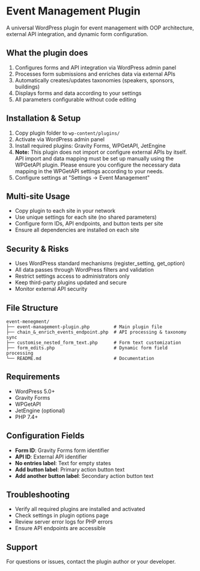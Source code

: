 # Event Management Plugin

A universal WordPress plugin for event management with OOP architecture, external API integration, and dynamic form configuration.

## What the plugin does
1. Configures forms and API integration via WordPress admin panel
2. Processes form submissions and enriches data via external APIs
3. Automatically creates/updates taxonomies (speakers, sponsors, buildings)
4. Displays forms and data according to your settings
5. All parameters configurable without code editing

## Installation & Setup
1. Copy plugin folder to `wp-content/plugins/`
2. Activate via WordPress admin panel
3. Install required plugins: Gravity Forms, WPGetAPI, JetEngine
4. **Note:** This plugin does not import or configure external APIs by itself. API import and data mapping must be set up manually using the WPGetAPI plugin. Please ensure you configure the necessary data mapping in the WPGetAPI settings according to your needs.
5. Configure settings at "Settings → Event Management"

## Multi-site Usage
- Copy plugin to each site in your network
- Use unique settings for each site (no shared parameters)
- Configure form IDs, API endpoints, and button texts per site
- Ensure all dependencies are installed on each site

## Security & Risks
- Uses WordPress standard mechanisms (register_setting, get_option)
- All data passes through WordPress filters and validation
- Restrict settings access to administrators only
- Keep third-party plugins updated and secure
- Monitor external API security

## File Structure
```
event-menegment/
├── event-management-plugin.php         # Main plugin file
├── chain_&_enrich_events_endpoint.php  # API processing & taxonomy sync
├── customise_nested_form_text.php      # Form text customization
├── form_edits.php                      # Dynamic form field processing
└── README.md                           # Documentation
```

## Requirements
- WordPress 5.0+
- Gravity Forms
- WPGetAPI
- JetEngine (optional)
- PHP 7.4+

## Configuration Fields
- **Form ID**: Gravity Forms form identifier
- **API ID**: External API identifier
- **No entries label**: Text for empty states
- **Add button label**: Primary action button text
- **Add another button label**: Secondary action button text

## Troubleshooting
- Verify all required plugins are installed and activated
- Check settings in plugin options page
- Review server error logs for PHP errors
- Ensure API endpoints are accessible

## Support
For questions or issues, contact the plugin author or your developer. 